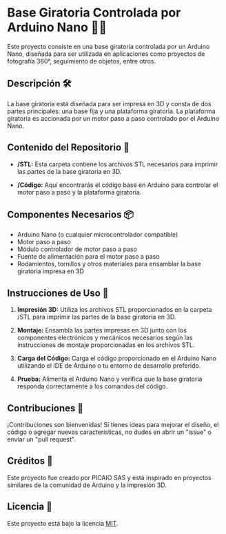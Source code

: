 # Base Giratoria Controlada por Arduino Nano 🔄🤖

Este proyecto consiste en una base giratoria controlada por un Arduino Nano, diseñada para ser utilizada en aplicaciones como proyectos de fotografía 360°, seguimiento de objetos, entre otros.

## Descripción 🛠️

La base giratoria está diseñada para ser impresa en 3D y consta de dos partes principales: una base fija y una plataforma giratoria. La plataforma giratoria es accionada por un motor paso a paso controlado por el Arduino Nano.

## Contenido del Repositorio 📁

- **/STL:** Esta carpeta contiene los archivos STL necesarios para imprimir las partes de la base giratoria en 3D.

- **/Código:** Aquí encontrarás el código base en Arduino para controlar el motor paso a paso y la plataforma giratoria.

## Componentes Necesarios 📦

- Arduino Nano (o cualquier microcontrolador compatible)
- Motor paso a paso
- Módulo controlador de motor paso a paso
- Fuente de alimentación para el motor paso a paso
- Rodamientos, tornillos y otros materiales para ensamblar la base giratoria impresa en 3D

## Instrucciones de Uso 📝

1. **Impresión 3D:** Utiliza los archivos STL proporcionados en la carpeta /STL para imprimir las partes de la base giratoria en 3D.

2. **Montaje:** Ensambla las partes impresas en 3D junto con los componentes electrónicos y mecánicos necesarios según las instrucciones de montaje proporcionadas en los archivos STL.

3. **Carga del Código:** Carga el código proporcionado en el Arduino Nano utilizando el IDE de Arduino o tu entorno de desarrollo preferido.

4. **Prueba:** Alimenta el Arduino Nano y verifica que la base giratoria responda correctamente a los comandos del código.

## Contribuciones 🚀

¡Contribuciones son bienvenidas! Si tienes ideas para mejorar el diseño, el código o agregar nuevas características, no dudes en abrir un "issue" o enviar un "pull request".

## Créditos 🙌

Este proyecto fue creado por PICAIO SAS y está inspirado en proyectos similares de la comunidad de Arduino y la impresión 3D.

## Licencia 📝

Este proyecto está bajo la licencia [MIT](LICENSE).
